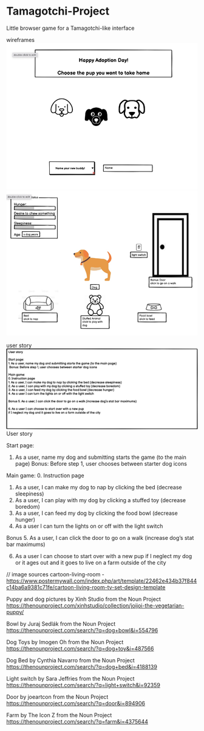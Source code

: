 # Tamagotchi-Project
Little browser game for a Tamagotchi-like interface 

wireframes
![Start-Page](wireframes/start-page.png)
![Main-Page](wireframes/main-page.png)

user story
![User-Story](wireframes/user-story.png)
User story

Start page:
1. As a user, name my dog and submitting starts the game (to the main page)
 Bonus: Before step 1, user chooses between starter dog icons

Main game:
0. Instruction page
1. As a user, I can make my dog to nap by clicking the bed (decrease sleepiness)
2. As a user, I can play with my dog by clicking a stuffed toy (decrease boredom)
3. As a user, I can feed my dog by clicking the food bowl (decrease hunger)
4. As a user I can turn the lights on or off with the light switch

Bonus 5. As a user, I can click the door to go on a walk (increase dog’s stat bar maximums)

6. As a user I can choose to start over with a new pup 
if I neglect my dog or it ages out and it goes to live on a farm outside of the city



// image sources 
cartoon-living-room - https://www.postermywall.com/index.php/art/template/22462e434b37f844c14ba6a9381c71fe/cartoon-living-room-tv-set-design-template

Puppy and dog pictures 
by Xinh Studio from the Noun Project
https://thenounproject.com/xinhstudio/collection/joijoi-the-vegetarian-puppy/

Bowl 
by Juraj Sedlák from the Noun Project
https://thenounproject.com/search/?q=dog+bowl&i=554796

Dog Toys 
by Imogen Oh from the Noun Project
https://thenounproject.com/search/?q=dog+toy&i=487566

Dog Bed 
by Cynthia Navarro from the Noun Project
https://thenounproject.com/search/?q=dog+bed&i=4188139

Light switch 
by Sara Jeffries from the Noun Project
https://thenounproject.com/search/?q=light+switch&i=92359

Door 
by joeartcon from the Noun Project
https://thenounproject.com/search/?q=door&i=894906

Farm 
by The Icon Z from the Noun Project
https://thenounproject.com/search/?q=farm&i=4375644